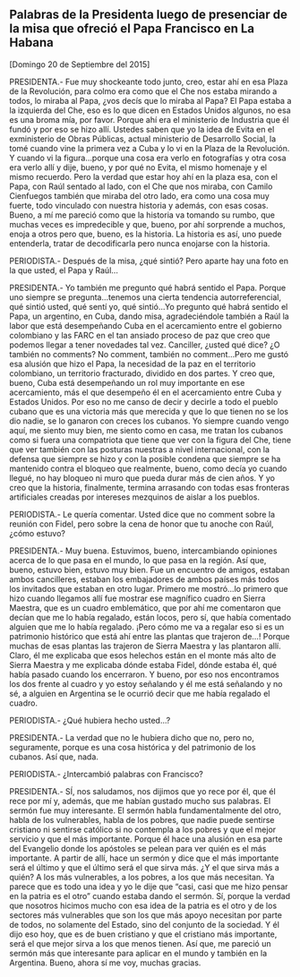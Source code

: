 Palabras de la Presidenta luego de presenciar de la misa que ofreció el Papa Francisco en La Habana
---------------------------------------------------------------------------------------------------

[Domingo 20 de Septiembre del 2015]

PRESIDENTA.- Fue muy shockeante todo junto, creo, estar ahí en esa Plaza
de la Revolución, para colmo era como que el Che nos estaba mirando a
todos, lo miraba al Papa, ¿vos decís que lo miraba al Papa? El Papa
estaba a la izquierda del Che, eso es lo que dicen en Estados Unidos
algunos, no esa es una broma mía, por favor. Porque ahí era el
ministerio de Industria que él fundó y por eso se hizo allí. Ustedes
saben que yo la idea de Evita en el exministerio de Obras Públicas,
actual ministerio de Desarrollo Social, la tomé cuando vine la primera
vez a Cuba y lo vi en la Plaza de la Revolución. Y cuando vi la
figura…porque una cosa era verlo en fotografías y otra cosa era verlo
allí y dije, bueno, y por qué no Evita, el mismo homenaje y el mismo
recuerdo. Pero la verdad que estar hoy ahí en la plaza esa, con el Papa,
con Raúl sentado al lado, con el Che que nos miraba, con Camilo
Cienfuegos también que miraba del otro lado, era como una cosa muy
fuerte, todo vinculado con nuestra historia y además, con esas cosas.
Bueno, a mí me pareció como que la historia va tomando su rumbo, que
muchas veces es impredecible y que, bueno, por ahí sorprende a muchos,
enoja a otros pero que, bueno, es la historia. La historia es así, uno
puede entenderla, tratar de decodificarla pero nunca enojarse con la
historia.

PERIODISTA.- Después de la misa, ¿qué sintió? Pero aparte hay una foto
en la que usted, el Papa y Raúl…

PRESIDENTA.- Yo también me pregunto qué habrá sentido el Papa. Porque
uno siempre se pregunta…tenemos una cierta tendencia autorreferencial,
qué sintió usted, qué sentí yo, qué sintió…Yo pregunto qué habrá sentido
el Papa, un argentino, en Cuba, dando misa, agradeciéndole también a
Raúl la labor que está desempeñando Cuba en el acercamiento entre el
gobierno colombiano y las FARC en el tan ansiado proceso de paz que creo
que podemos llegar a tener novedades tal vez. Canciller, ¿usted qué
dice? ¿O también no comments? No comment, también no comment…Pero me
gustó esa alusión que hizo el Papa, la necesidad de la paz en el
territorio colombiano, un territorio fracturado, dividido en dos partes.
Y creo que, bueno, Cuba está desempeñando un rol muy importante en ese
acercamiento, más el que desempeño él en el acercamiento entre Cuba y
Estados Unidos. Por eso no me canso de decir y decirle a todo el pueblo
cubano que es una victoria más que merecida y que lo que tienen no se
los dio nadie, se lo ganaron con creces los cubanos. Yo siempre cuando
vengo aquí, me siento muy bien, me siento como en casa, me tratan los
cubanos como si fuera una compatriota que tiene que ver con la figura
del Che, tiene que ver también con las posturas nuestras a nivel
internacional, con la defensa que siempre se hizo y con la posible
condena que siempre se ha mantenido contra el bloqueo que realmente,
bueno, como decía yo cuando llegué, no hay bloqueo ni muro que pueda
durar más de cien años. Y yo creo que la historia, finalmente, termina
arrasando con todas esas fronteras artificiales creadas por intereses
mezquinos de aislar a los pueblos.

PERIODISTA.- Le quería comentar. Usted dice que no comment sobre la
reunión con Fidel, pero sobre la cena de honor que tu anoche con Raúl,
¿cómo estuvo?

PRESIDENTA.- Muy buena. Estuvimos, bueno, intercambiando opiniones
acerca de lo que pasa en el mundo, lo que pasa en la región. Así que,
bueno, estuvo bien, estuvo muy bien. Fue un encuentro de amigos, estaban
ambos cancilleres, estaban los embajadores de ambos países más todos los
invitados que estaban en otro lugar. Primero me mostró…lo primero que
hizo cuando llegamos allí fue mostrar ese magnífico cuadro en Sierra
Maestra, que es un cuadro emblemático, que por ahí me comentaron que
decían que me lo había regalado, están locos, pero sí, que había
comentado alguien que me lo había regalado. ¡Pero cómo me va a regalar
eso si es un patrimonio histórico que está ahí entre las plantas que
trajeron de…! Porque muchas de esas plantas las trajeron de Sierra
Maestra y las plantaron allí. Claro, él me explicaba que esos helechos
están en el monte más alto de Sierra Maestra y me explicaba dónde estaba
Fidel, dónde estaba él, qué había pasado cuando los encerraron. Y bueno,
por eso nos encontramos los dos frente al cuadro y yo estoy señalando y
él me está señalando y no sé, a alguien en Argentina se le ocurrió decir
que me había regalado el cuadro.

PERIODISTA.- ¿Qué hubiera hecho usted…?

PRESIDENTA.- La verdad que no le hubiera dicho que no, pero no,
seguramente, porque es una cosa histórica y del patrimonio de los
cubanos. Así que, nada.

PERIODISTA.- ¿Intercambió palabras con Francisco?

PRESIDENTA.- SÍ, nos saludamos, nos dijimos que yo rece por él, que él
rece por mí y, además, que me habían gustado mucho sus palabras. El
sermón fue muy interesante. El sermón habla fundamentalmente del otro,
habla de los vulnerables, habla de los pobres, que nadie puede sentirse
cristiano ni sentirse católico si no contempla a los pobres y que el
mejor servicio y que el más importante. Porque él hace una alusión en
esa parte del Evangelio donde los apóstoles se pelean para ver quién es
el más importante. A partir de allí, hace un sermón y dice que el más
importante será el último y que el último será el que sirva más. ¿Y el
que sirva más a quién? A los más vulnerables, a los pobres, a los que
más necesitan. Ya parece que es todo una idea y yo le dije que “casi,
casi que me hizo pensar en la patria es el otro” cuando estaba dando el
sermón. Sí, porque la verdad que nosotros hicimos mucho con esa idea de
la patria es el otro y de los sectores más vulnerables que son los que
más apoyo necesitan por parte de todos, no solamente del Estado, sino
del conjunto de la sociedad. Y él dijo eso hoy, que es de buen cristiano
y que el cristiano más importante, será el que mejor sirva a los que
menos tienen. Así que, me pareció un sermón más que interesante para
aplicar en el mundo y también en la Argentina. Bueno, ahora sí me voy,
muchas gracias.

